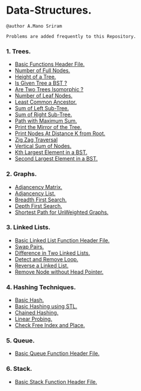 # Data-Structures.

```
@author A.Mano Sriram

Problems are added frequently to this Repository.
```

### 1. Trees.
    
- [Basic Functions Header File.](https://github.com/manosriram/Data-Structures/blob/master/trees/basicTreeTemplate.h)
- [Number of Full Nodes.](https://github.com/manosriram/Data-Structures/blob/master/trees/fullNodes.cpp)
- [Height of a Tree.](https://github.com/manosriram/Data-Structures/blob/master/trees/heightOfATree.cpp)
- [Is Given Tree a BST ?](https://github.com/manosriram/Data-Structures/blob/master/trees/isBST2.cpp)
- [Are Two Trees Isomorphic ?](https://github.com/manosriram/Data-Structures/blob/master/trees/isomorphicOrNot.cpp)
- [Number of Leaf Nodes.](https://github.com/manosriram/Data-Structures/blob/master/trees/leafNodesCount.cpp)
- [Least Common Ancestor.](https://github.com/manosriram/Data-Structures/blob/master/trees/leastCommonAncestor.cpp)
- [Sum of Left Sub-Tree.](https://github.com/manosriram/Data-Structures/blob/master/trees/leftSubTreeSum.cpp)
- [Sum of Right Sub-Tree.](https://github.com/manosriram/Data-Structures/blob/master/trees/rightSubTreeSum.cpp)
- [Path with Maximum Sum.](https://github.com/manosriram/Data-Structures/blob/master/trees/maxSumPath.cpp)
- [Print the Mirror of the Tree.](https://github.com/manosriram/Data-Structures/blob/master/trees/mirrorTree.cpp)
- [Print Nodes At Distance K from Root.](https://github.com/manosriram/Data-Structures/blob/master/trees/nodesAtDistanceK.cpp)
- [Zig Zag Traversal](https://github.com/manosriram/Data-Structures/blob/master/trees/zigZagTraversal.cpp)
- [Vertical Sum of Nodes.](https://github.com/manosriram/Data-Structures/blob/master/trees/verticalSum.cpp)
- [Kth Largest Element in a BST.](https://github.com/manosriram/Data-Structures/blob/master/trees/kthLargestElement.cpp)
- [Second Largest Element in a BST.](https://github.com/manosriram/Data-Structures/blob/master/trees/secondLargest.cpp)

### 2. Graphs.

- [Adjancency Matrix.](https://github.com/manosriram/Data-Structures/blob/master/Graphs/AdjacencyGraph.cpp)
- [Adjancency List.](https://github.com/manosriram/Data-Structures/blob/master/Graphs/AdjacencyList.cpp)
- [Breadth First Search.](https://github.com/manosriram/Data-Structures/blob/master/Graphs/BFS.cpp)
- [Depth First Search.](https://github.com/manosriram/Data-Structures/blob/master/Graphs/DFS.cpp)
- [Shortest Path for UnWeighted Graphs.](https://github.com/manosriram/Data-Structures/blob/master/Graphs/shortest_BellmanFord.cpp)

### 3. Linked Lists.

- [Basic Linked List Function Header File.](https://github.com/manosriram/Data-Structures/blob/master/linkedLists/basicActions.h)
- [Swap Pairs.](https://github.com/manosriram/Data-Structures/blob/master/linkedLists/swapPairs.cpp)
- [Difference in Two Linked Lists.](https://github.com/manosriram/Data-Structures/blob/master/linkedLists/difference.cpp)
- [Detect and Remove Loop.](https://github.com/manosriram/Data-Structures/blob/master/linkedLists/detectLoop.cpp)
- [Reverse a Linked List.](https://github.com/manosriram/Data-Structures/blob/master/linkedLists/reverseLinkedList.cpp)
- [Remove Node without Head Pointer.](https://github.com/manosriram/Data-Structures/blob/master/linkedLists/pointersCon.cpp)

### 4. Hashing Techniques.

- [Basic Hash.](https://github.com/manosriram/Data-Structures/blob/master/Hashing/basicHash.cpp)
- [Basic Hashing using STL.](https://github.com/manosriram/Data-Structures/blob/master/Topics/hashTable/hashTable.h)
- [Chained Hashing.](https://github.com/manosriram/Data-Structures/blob/master/Hashing/chainedHash.cpp)
- [Linear Probing.](https://github.com/manosriram/Data-Structures/blob/master/Hashing/linearProbing.cpp)
- [Check Free Index and Place.](https://github.com/manosriram/Data-Structures/blob/master/Hashing/tester.cpp)

### 5. Queue.
- [Basic Queue Function Header File.](https://github.com/manosriram/Data-Structures/tree/master/queue)

### 6. Stack.
- [Basic Stack Function Header File.](https://github.com/manosriram/Data-Structures/tree/master/stacks)
